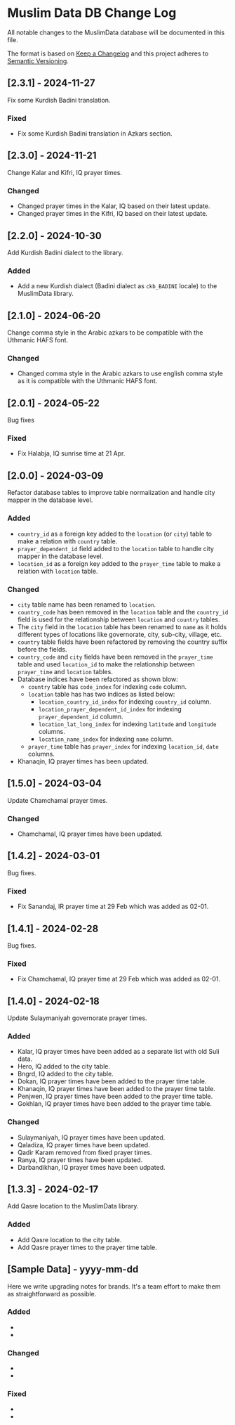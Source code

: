 # Muslim Data DB Change Log
All notable changes to the MuslimData database will be documented in this file.
 
The format is based on [Keep a Changelog](http://keepachangelog.com/)
and this project adheres to [Semantic Versioning](http://semver.org/).

## [2.3.1] - 2024-11-27
Fix some Kurdish Badini translation.

### Fixed

- Fix some Kurdish Badini translation in Azkars section.

## [2.3.0] - 2024-11-21
Change Kalar and Kifri, IQ prayer times.

### Changed

- Changed prayer times in the Kalar, IQ based on their latest update.
- Changed prayer times in the Kifri, IQ based on their latest update.

## [2.2.0] - 2024-10-30 
Add Kurdish Badini dialect to the library. 

### Added 

- Add a new Kurdish dialect (Badini dialect as `ckb_BADINI` locale) to the MuslimData library.

## [2.1.0] - 2024-06-20
Change comma style in the Arabic azkars to be compatible with the Uthmanic HAFS font. 

### Changed 

- Changed comma style in the Arabic azkars to use english comma style as it is compatible with the Uthmanic HAFS font.

## [2.0.1] - 2024-05-22
Bug fixes 

### Fixed

- Fix Halabja, IQ sunrise time at 21 Apr.

## [2.0.0] - 2024-03-09

Refactor database tables to improve table normalization and handle city mapper in the database level.

### Added
- `country_id` as a foreign key added to the `location` (or `city`) table to make a relation with `country` table.
- `prayer_dependent_id` field added to the `location` table to handle city mapper in the database level. 
- `location_id` as a foreign key added to the `prayer_time` table to make a relation with `location` table.
 
### Changed
- `city` table name has been renamed to `location`. 
- `country_code` has been removed in the `location` table and the `country_id` field is used for the relationship between `location` and `country` tables.
- The `city` field in the `location` table has been renamed to `name` as it holds different types of locations like governorate, city, sub-city, village, etc. 
- `country` table fields have been refactored by removing the country suffix before the fields.
- `country_code` and `city` fields have been removed in the `prayer_time` table and used `location_id` to make the relationship between `prayer_time` and `location` tables.
- Database indices have been refactored as shown blow: 
    - `country` table has `code_index` for indexing `code` column. 
    - `location` table has has two indices as listed below: 
      - `location_country_id_index` for indexing `country_id` column.
      - `location_prayer_dependent_id_index` for indexing `prayer_dependent_id` column.
      - `location_lat_long_index` for indexing `latitude` and `longitude` columns.
      - `location_name_index` for indexing `name` column.
    - `prayer_time` table has `prayer_index` for indexing `location_id`, `date` columns.
- Khanaqin, IQ prayer times has been updated.

## [1.5.0] - 2024-03-04

Update Chamchamal prayer times. 

### Changed
- Chamchamal, IQ prayer times have been updated.

## [1.4.2] - 2024-03-01

Bug fixes.

### Fixed
- Fix Sanandaj, IR prayer time at 29 Feb which was added as 02-01. 

## [1.4.1] - 2024-02-28

Bug fixes.

### Fixed
- Fix Chamchamal, IQ prayer time at 29 Feb which was added as 02-01. 

## [1.4.0] - 2024-02-18

Update Sulaymaniyah governorate prayer times. 

### Added
- Kalar, IQ prayer times have been added as a separate list with old Suli data. 
- Hero, IQ added to the city table. 
- Bngrd, IQ added to the city table.
- Dokan, IQ prayer times have been added to the prayer time table.
- Khanaqin, IQ prayer times have been added to the prayer time table.
- Penjwen, IQ prayer times have been added to the prayer time table.
- Gokhlan, IQ prayer times have been added to the prayer time table.

### Changed
- Sulaymaniyah, IQ prayer times have been updated.
- Qaladiza, IQ prayer times have been updated. 
- Qadir Karam removed from fixed prayer times.
- Ranya, IQ prayer times have been updated.
- Darbandikhan, IQ prayer times have been udpated.
 
## [1.3.3] - 2024-02-17
 
Add Qasre location to the MuslimData library. 
 
### Added
- Add Qasre location to the city table. 
- Add Qasre prayer times to the prayer time table.
 
## [Sample Data] - yyyy-mm-dd
 
Here we write upgrading notes for brands. It's a team effort to make them as
straightforward as possible.
 
### Added
-
- 
 
### Changed
-
-
 
### Fixed
-
-
